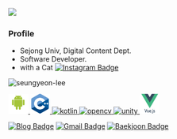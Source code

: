 <p> <img src="https://img1.daumcdn.net/thumb/R1280x0/?scode=mtistory2&fname=https%3A%2F%2Fblog.kakaocdn.net%2Fdn%2FdSTnmi%2Fbtqy4dMRp7v%2F27bpbaPCv5v5Q20TfKaKEK%2Fimg.jpg"></img>
</p>

### Profile
- Sejong Univ, Digital Content Dept.
- Software Developer.
- with a Cat [![Instagram Badge](https://img.shields.io/badge/-Soybean.milk-dd2a7b?style=flat-square&logo=instagram&logoColor=white&link=https://www.instagram.com/soybean.milk/)](https://www.instagram.com/soybean.milk/)

<img src="https://github-readme-stats.vercel.app/api/top-langs/?username=seungyeon-lee&layout=compact&hide=html" alt="seungyeon-lee" />

<p align="left"> <a href="https://developer.android.com" target="_blank"> <img src="https://raw.githubusercontent.com/devicons/devicon/master/icons/android/android-original-wordmark.svg" alt="android" width="40" height="40"/> </a> <a href="https://www.w3schools.com/cpp/" target="_blank"> <img src="https://raw.githubusercontent.com/devicons/devicon/master/icons/cplusplus/cplusplus-original.svg" alt="cplusplus" width="40" height="40"/> </a> <a href="https://kotlinlang.org" target="_blank"> <img src="https://www.vectorlogo.zone/logos/kotlinlang/kotlinlang-icon.svg" alt="kotlin" width="40" height="40"/> </a> <a href="https://opencv.org/" target="_blank"> <img src="https://www.vectorlogo.zone/logos/opencv/opencv-icon.svg" alt="opencv" width="40" height="40"/> </a> <a href="https://unity.com/" target="_blank"> <img src="https://www.vectorlogo.zone/logos/unity3d/unity3d-icon.svg" alt="unity" width="40" height="40"/> </a> <a href="https://vuejs.org/" target="_blank"> <img src="https://raw.githubusercontent.com/devicons/devicon/master/icons/vuejs/vuejs-original-wordmark.svg" alt="vuejs" width="40" height="40"/> </a> </p>


<div align=left>

[![Blog Badge](http://img.shields.io/badge/-Blog-0076D6?style=flat-square&logo=Internet%20Explorer&link=https://n-square.tistory.com/)](https://n-square.tistory.com/) 
[![Gmail Badge](https://img.shields.io/badge/-Gmail-d14836?style=flat-square&logo=Gmail&logoColor=white&link=mailto:yeondiary@gmail.com)](mailto:yeondiary@gmail.com)
[![Baekjoon Badge](http://img.shields.io/badge/-Baekjoon-ff813f?style=flat-square&logo=Buy%20Me%20A%20Coffee&logoColor=white&link=https://www.acmicpc.net/user/lsyn97)](https://www.acmicpc.net/user/lsyn97) 
</div>
